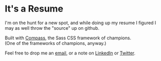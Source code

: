 It's a Resume
=============

I'm on the hunt for a new spot, and while doing up my resume I figured I may as well throw the "source" up on github.

Built with [Compass](http://www.compass-style.org), the Sass CSS framework of champions.  
(One of the frameworks of champions, anyway.)

Feel free to drop me an [email](mailto:robert.john.howard@gmail.com), or a note on [LinkedIn](http://www.linkedin.com/in/robertjhoward) or [Twitter](http://twitter.com/damncabbage).
